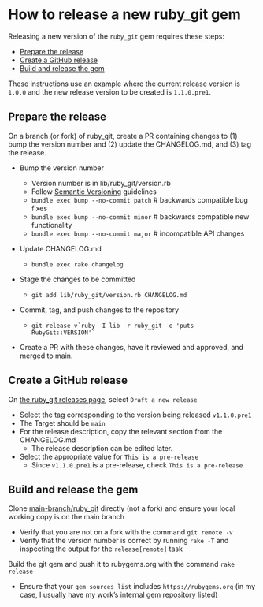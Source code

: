 # How to release a new ruby_git gem

Releasing a new version of the `ruby_git` gem requires these steps:
  * [Prepare the release](#prepare-the-release)
  * [Create a GitHub release](#create-a-github-release)
  * [Build and release the gem](#build-and-release-the-gem)

These instructions use an example where the current release version is `1.0.0`
and the new release version to be created is `1.1.0.pre1`.

## Prepare the release

On a branch (or fork) of ruby_git, create a PR containing changes to (1) bump the
version number and (2) update the CHANGELOG.md, and (3) tag the release.

  * Bump the version number
    * Version number is in lib/ruby_git/version.rb
    * Follow [Semantic Versioning](https://semver.org) guidelines
    * `bundle exec bump --no-commit patch` # backwards compatible bug fixes
    * `bundle exec bump --no-commit minor` # backwards compatible new functionality
    * `bundle exec bump --no-commit major` # incompatible API changes
    
  * Update CHANGELOG.md
    * `bundle exec rake changelog`

  * Stage the changes to be committed
    * `git add lib/ruby_git/version.rb CHANGELOG.md`

  * Commit, tag, and push changes to the repository
    * ```git release v`ruby -I lib -r ruby_git -e 'puts RubyGit::VERSION'` ```

  * Create a PR with these changes, have it reviewed and approved, and merged to main.

## Create a GitHub release

On [the ruby_git releases page](https://github.com/main-branch/ruby_git/releases),
select `Draft a new release`

  * Select the tag corresponding to the version being released `v1.1.0.pre1`
  * The Target should be `main`
  * For the release description, copy the relevant section from the CHANGELOG.md
    * The release description can be edited later.
  * Select the appropriate value for `This is a pre-release`
    * Since `v1.1.0.pre1` is a pre-release, check `This is a pre-release`

## Build and release the gem

Clone [main-branch/ruby_git](https://github.com/main-branch/ruby_git) directly (not a
fork) and ensure your local working copy is on the main branch

  * Verify that you are not on a fork with the command `git remote -v`
  * Verify that the version number is correct by running `rake -T` and inspecting
    the output for the `release[remote]` task

Build the git gem and push it to rubygems.org with the command `rake release`

  * Ensure that your `gem sources list` includes `https://rubygems.org` (in my
    case, I usually have my work’s internal gem repository listed)